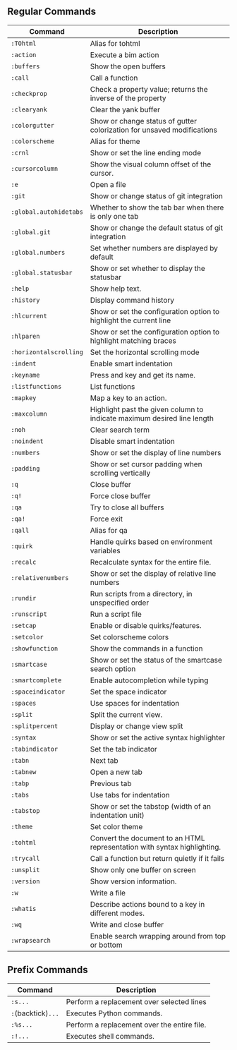 ## Regular Commands

| **Command** | **Description** |
|-------------|-----------------|
| `:TOhtml` | Alias for tohtml |
| `:action` | Execute a bim action |
| `:buffers` | Show the open buffers |
| `:call` | Call a function |
| `:checkprop` | Check a property value; returns the inverse of the property |
| `:clearyank` | Clear the yank buffer |
| `:colorgutter` | Show or change status of gutter colorization for unsaved modifications |
| `:colorscheme` | Alias for theme |
| `:crnl` | Show or set the line ending mode |
| `:cursorcolumn` | Show the visual column offset of the cursor. |
| `:e` | Open a file |
| `:git` | Show or change status of git integration |
| `:global.autohidetabs` | Whether to show the tab bar when there is only one tab |
| `:global.git` | Show or change the default status of git integration |
| `:global.numbers` | Set whether numbers are displayed by default |
| `:global.statusbar` | Show or set whether to display the statusbar |
| `:help` | Show help text. |
| `:history` | Display command history |
| `:hlcurrent` | Show or set the configuration option to highlight the current line |
| `:hlparen` | Show or set the configuration option to highlight matching braces |
| `:horizontalscrolling` | Set the horizontal scrolling mode |
| `:indent` | Enable smart indentation |
| `:keyname` | Press and key and get its name. |
| `:listfunctions` | List functions |
| `:mapkey` | Map a key to an action. |
| `:maxcolumn` | Highlight past the given column to indicate maximum desired line length |
| `:noh` | Clear search term |
| `:noindent` | Disable smart indentation |
| `:numbers` | Show or set the display of line numbers |
| `:padding` | Show or set cursor padding when scrolling vertically |
| `:q` | Close buffer |
| `:q!` | Force close buffer |
| `:qa` | Try to close all buffers |
| `:qa!` | Force exit |
| `:qall` | Alias for qa |
| `:quirk` | Handle quirks based on environment variables |
| `:recalc` | Recalculate syntax for the entire file. |
| `:relativenumbers` | Show or set the display of relative line numbers |
| `:rundir` | Run scripts from a directory, in unspecified order |
| `:runscript` | Run a script file |
| `:setcap` | Enable or disable quirks/features. |
| `:setcolor` | Set colorscheme colors |
| `:showfunction` | Show the commands in a function |
| `:smartcase` | Show or set the status of the smartcase search option |
| `:smartcomplete` | Enable autocompletion while typing |
| `:spaceindicator` | Set the space indicator |
| `:spaces` | Use spaces for indentation |
| `:split` | Split the current view. |
| `:splitpercent` | Display or change view split |
| `:syntax` | Show or set the active syntax highlighter |
| `:tabindicator` | Set the tab indicator |
| `:tabn` | Next tab |
| `:tabnew` | Open a new tab |
| `:tabp` | Previous tab |
| `:tabs` | Use tabs for indentation |
| `:tabstop` | Show or set the tabstop (width of an indentation unit) |
| `:theme` | Set color theme |
| `:tohtml` | Convert the document to an HTML representation with syntax highlighting. |
| `:trycall` | Call a function but return quietly if it fails |
| `:unsplit` | Show only one buffer on screen |
| `:version` | Show version information. |
| `:w` | Write a file |
| `:whatis` | Describe actions bound to a key in different modes. |
| `:wq` | Write and close buffer |
| `:wrapsearch` | Enable search wrapping around from top or bottom |

## Prefix Commands

| **Command** | **Description** |
|-------------|-----------------|
| `:s...` | Perform a replacement over selected lines |
| `:`(backtick)`...` | Executes Python commands. |
| `:%s...` | Perform a replacement over the entire file. |
| `:!...` | Executes shell commands. |

